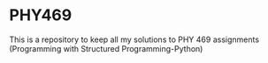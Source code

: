 # PHY469
This is a repository to keep all my solutions to PHY 469 assignments (Programming with Structured Programming-Python)
